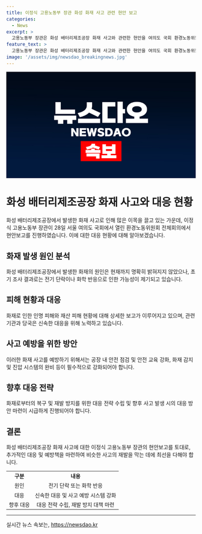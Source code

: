 ```yaml
---
title: 이정식 고용노동부 장관 화성 화재 사고 관련 현안 보고
categories:
  - News
excerpt: >
  고용노동부 장관은 화성 배터리제조공장 화재 사고와 관련한 현안을 여의도 국회 환경노동위원회 전체회의에서 보고하고 있습니다.
feature_text: >
  고용노동부 장관은 화성 배터리제조공장 화재 사고와 관련한 현안을 여의도 국회 환경노동위원회 전체회의에서 보고하고 있습니다.
image: '/assets/img/newsdao_breakingnews.jpg'
---
```


<p><img src="/assets/img/newsdao_breakingnews.jpg" alt="implanttips 속보" /></p>

<h1>화성 배터리제조공장 화재 사고와 대응 현황</h1>

<p data-ke-size="size16">화성 배터리제조공장에서 발생한 화재 사고로 인해 많은 이목을 끌고 있는 가운데, 이정식 고용노동부 장관이 28일 서울 여의도 국회에서 열린 환경노동위원회 전체회의에서 현안보고를 진행하였습니다. 이에 대한 대응 현황에 대해 알아보겠습니다.</p>

<h2 data-ke-size="size26">화재 발생 원인 분석</h2>

<p data-ke-size="size16">화성 배터리제조공장에서 발생한 화재의 원인은 현재까지 명확히 밝혀지지 않았으나, 초기 조사 결과로는 전기 단락이나 화학 반응으로 인한 가능성이 제기되고 있습니다.</p>

<h2 data-ke-size="size26">피해 현황과 대응</h2>

<p data-ke-size="size16">화재로 인한 인명 피해와 재산 피해 현황에 대해 상세한 보고가 이루어지고 있으며, 관련 기관과 당국은 신속한 대응을 위해 노력하고 있습니다.</p>

<h2 data-ke-size="size26">사고 예방을 위한 방안</h2>

<p data-ke-size="size16">이러한 화재 사고를 예방하기 위해서는 공장 내 안전 점검 및 안전 교육 강화, 화재 감지 및 진압 시스템의 완비 등이 필수적으로 강화되어야 합니다.</p>

<h2 data-ke-size="size26">향후 대응 전략</h2>

<p data-ke-size="size16">화재로부터의 복구 및 재발 방지를 위한 대응 전략 수립 및 향후 사고 발생 시의 대응 방안 마련이 시급하게 진행되어야 합니다.</p>

<h2 data-ke-size="size26">결론</h2>

<p data-ke-size="size16">화성 배터리제조공장 화재 사고에 대한 이정식 고용노동부 장관의 현안보고를 토대로, 추가적인 대응 및 예방책을 마련하여 비슷한 사고의 재발을 막는 데에 최선을 다해야 합니다.</p>

<table>
  <tr>
    <td style="text-align: center; height: 17px;"><b>구분</b></td>
    <td style="text-align: center; height: 17px;"><b>내용</b></td>
  </tr>
  <tr>
    <td style="text-align: center; height: 17px;">원인</td>
    <td style="text-align: center; height: 17px;">전기 단락 또는 화학 반응</td>
  </tr>
  <tr>
    <td style="text-align: center; height: 17px;">대응</td>
    <td style="text-align: center; height: 17px;">신속한 대응 및 사고 예방 시스템 강화</td>
  </tr>
  <tr>
    <td style="text-align: center; height: 17px;">향후 대응</td>
    <td style="text-align: center; height: 17px;">대응 전략 수립, 재발 방지 대책 마련</td>
  </tr>
</table>

<hr>
실시간 뉴스 속보는, <a href="https://newsdao.kr" rel="dofollow">https://newsdao.kr</a>


